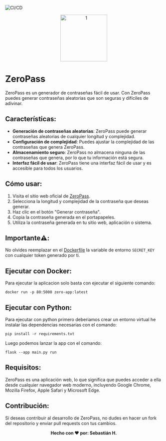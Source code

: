 ![CI/CD](https://github.com/Sebas1012/zeropass/actions/workflows/PublishDockerImage.yml/badge.svg)

<p align="center">
<img src="https://i.ibb.co/9wKgytv/Logo.png" alt="1" border="0" width=150 height=150>
</p>

# ZeroPass
ZeroPass es un generador de contraseñas fácil de usar. Con ZeroPass puedes generar contraseñas aleatorias que son seguras y difíciles de adivinar.

## Características:
- **Generación de contraseñas aleatorias**: ZeroPass puede generar contraseñas aleatorias de cualquier longitud y complejidad.
- **Configuración de complejidad**: Puedes ajustar la complejidad de las contraseñas que genera ZeroPass.
- **Almacenamiento seguro**: ZeroPass no almacena ninguna de las contraseñas que genera, por lo que tu información está segura.
- **Interfaz fácil de usar**: ZeroPass tiene una interfaz fácil de usar y es accesible para todos los usuarios.

## Cómo usar:
1. Visita el sitio web oficial de [ZeroPass](https://zero-q58k.onrender.com/).
2. Selecciona la longitud y complejidad de la contraseña que deseas generar.
3. Haz clic en el botón "Generar contraseña".
4. Copia la contraseña generada en el portapapeles.
5. Utiliza la contraseña generada en tu sitio web, aplicación o sistema.

## Importante⚠️:

No olvides reemplazar en el [Dockerfile](Dockerfile) la variable de entorno `SECRET_KEY` con cualquier token generado por ti.

## Ejecutar con Docker:

Para ejecutar la aplicacion solo basta con ejecutar el siguiente comando:

```
docker run -p 80:5000 zero-app:latest
```

## Ejecutar con Python:

Para ejecutar con python primero deberiamos crear un entorno virtual he instalar las dependencias necesarias con el comando:

```
pip install -r requirements.txt
```

Luego podemos lanzar la app con el comando:

```
flask --app main.py run
```

## Requisitos:
ZeroPass es una aplicación web, lo que significa que puedes acceder a ella desde cualquier navegador web moderno, incluyendo Google Chrome, Mozilla Firefox, Apple Safari y Microsoft Edge.

## Contribución:
Si deseas contribuir al desarrollo de ZeroPass, no dudes en hacer un fork del repositorio y enviar pull requests con tus cambios.

<p align="center">
  <b>Hecho con &#10084; por: Sebastián H. </b>
</p>
